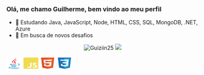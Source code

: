 ### Olá, me chamo Guilherme, bem vindo ao meu perfil

- 🌱 Estudando Java, JavaScript, Node, HTML, CSS, SQL, MongoDB, .NET, Azure
- 👾 Em busca de novos desafios

<div align="center">
  <img width="49%" height="195px" src="https://github-readme-stats.vercel.app/api?username=Guiziin25&show_icons=true&count_private=true&hide_border=true&title_color=e277cd&icon_color=dda0dd&text_color=c9d1d9&bg_color=0d1117" alt="Guiziin25" /> 
  <img height="180em" src="https://github-readme-stats.vercel.app/api/top-langs/?username=guiziin25&layout=compact&langs_count=7&theme=tokyonight"/>
</div>
<div style="display: inline_block"><br>
  <img align="center" alt="Gui-Java" height="30" width="40" src="https://raw.githubusercontent.com/devicons/devicon/master/icons/java/java-original.svg">
  <img align="center" alt="Gui-Js" height="30" width="40" src="https://raw.githubusercontent.com/devicons/devicon/master/icons/javascript/javascript-plain.svg">
  <img align="center" alt="Gui-HTML" height="30" width="40" src="https://raw.githubusercontent.com/devicons/devicon/master/icons/html5/html5-original.svg">
  <img align="center" alt="Gui-CSS" height="30" width="40" src="https://raw.githubusercontent.com/devicons/devicon/master/icons/css3/css3-original.svg">
</div>
